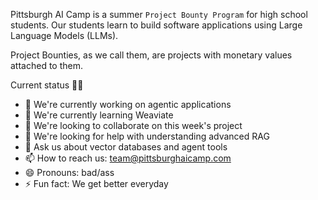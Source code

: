 Pittsburgh AI Camp is a summer `Project Bounty Program` for high school students. Our students learn to build software applications using Large Language Models (LLMs). 

Project Bounties, as we call them, are projects with monetary values attached to them. 

Current status 🏴‍☠️

- 🔭 We're currently working on agentic applications
- 🌱 We're currently learning Weaviate
- 👯 We're looking to collaborate on this week's project
- 🤔 We're looking for help with understanding advanced RAG
- 💬 Ask us about vector databases and agent tools
- 📫 How to reach us: team@pittsburghaicamp.com
- 😄 Pronouns: bad/ass
- ⚡ Fun fact: We get better everyday

